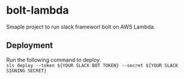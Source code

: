 # bolt-lambda
Smaple project to run slack frameworl bolt on AWS Lambda.

## Deployment
Run the following command to deploy.  
`sls deploy --token ${YOUR SLACK BOT TOKEN} --secret ${YOUR SLACK SIGNING SECRET}`